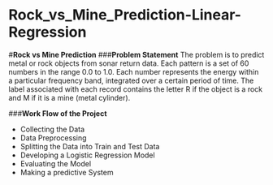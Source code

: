 # Rock_vs_Mine_Prediction-Linear-Regression
#**Rock vs Mine Prediction**
###**Problem Statement**
The problem is to predict metal or rock objects from sonar return data. Each pattern is a set of 60 numbers in the range 0.0 to 1.0. Each number represents the energy within a particular frequency band, integrated over a certain period of time. The label associated with each record contains the letter R if the object is a rock and M if it is a mine (metal cylinder).

###**Work Flow of the Project**
- Collecting the Data
- Data Preprocessing
- Splitting the Data into Train and Test Data
- Developing a Logistic Regression Model
- Evaluating the Model
- Making a predictive System
